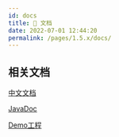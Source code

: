 ```yaml
---
id: docs
title: 📖 文档
date: 2022-07-01 12:44:20
permalink: /pages/1.5.x/docs/
---
```


## 相关文档

[中文文档](/pages/1.5.x/intro/)

[JavaDoc](https://apidoc.gitee.com/dromara/forest/)

[Demo工程](https://gitee.com/dt_flys/forest-example)
